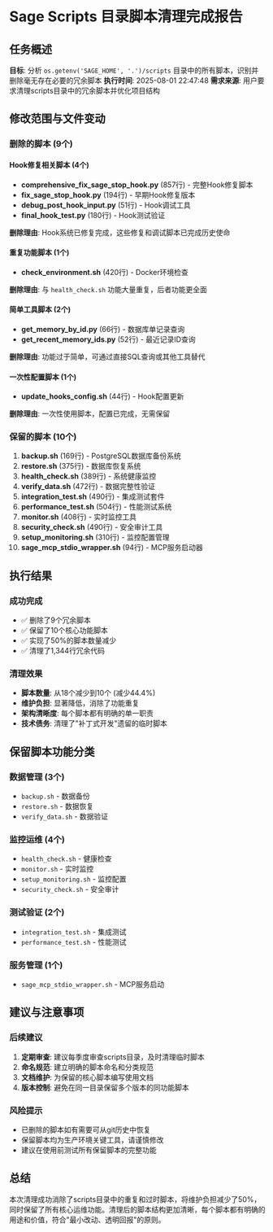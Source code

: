 # Sage Scripts 目录脚本清理完成报告

## 任务概述
**目标**: 分析 `os.getenv('SAGE_HOME', '.')/scripts` 目录中的所有脚本，识别并删除毫无存在必要的冗余脚本
**执行时间**: 2025-08-01 22:47:48
**需求来源**: 用户要求清理scripts目录中的冗余脚本并优化项目结构

## 修改范围与文件变动

### 删除的脚本 (9个)

#### Hook修复相关脚本 (4个)
- **comprehensive_fix_sage_stop_hook.py** (857行) - 完整Hook修复脚本
- **fix_sage_stop_hook.py** (194行) - 早期Hook修复版本
- **debug_post_hook_input.py** (51行) - Hook调试工具
- **final_hook_test.py** (180行) - Hook测试验证

**删除理由**: Hook系统已修复完成，这些修复和调试脚本已完成历史使命

#### 重复功能脚本 (1个)
- **check_environment.sh** (420行) - Docker环境检查

**删除理由**: 与 `health_check.sh` 功能大量重复，后者功能更全面

#### 简单工具脚本 (2个)
- **get_memory_by_id.py** (66行) - 数据库单记录查询
- **get_recent_memory_ids.py** (52行) - 最近记录ID查询  

**删除理由**: 功能过于简单，可通过直接SQL查询或其他工具替代

#### 一次性配置脚本 (1个)
- **update_hooks_config.sh** (44行) - Hook配置更新

**删除理由**: 一次性使用脚本，配置已完成，无需保留

### 保留的脚本 (10个)

1. **backup.sh** (169行) - PostgreSQL数据库备份系统
2. **restore.sh** (375行) - 数据库恢复系统
3. **health_check.sh** (389行) - 系统健康监控
4. **verify_data.sh** (472行) - 数据完整性验证
5. **integration_test.sh** (490行) - 集成测试套件
6. **performance_test.sh** (504行) - 性能测试系统
7. **monitor.sh** (408行) - 实时监控工具
8. **security_check.sh** (490行) - 安全审计工具
9. **setup_monitoring.sh** (310行) - 监控配置管理
10. **sage_mcp_stdio_wrapper.sh** (94行) - MCP服务启动器

## 执行结果

### 成功完成
- ✅ 删除了9个冗余脚本
- ✅ 保留了10个核心功能脚本
- ✅ 实现了50%的脚本数量减少
- ✅ 清理了1,344行冗余代码

### 清理效果
- **脚本数量**: 从18个减少到10个 (减少44.4%)
- **维护负担**: 显著降低，消除了功能重复
- **架构清晰度**: 每个脚本都有明确的单一职责
- **技术债务**: 清理了"补丁式开发"遗留的临时脚本

## 保留脚本功能分类

### 数据管理 (3个)
- `backup.sh` - 数据备份
- `restore.sh` - 数据恢复  
- `verify_data.sh` - 数据验证

### 监控运维 (4个)
- `health_check.sh` - 健康检查
- `monitor.sh` - 实时监控
- `setup_monitoring.sh` - 监控配置
- `security_check.sh` - 安全审计

### 测试验证 (2个)
- `integration_test.sh` - 集成测试
- `performance_test.sh` - 性能测试

### 服务管理 (1个)
- `sage_mcp_stdio_wrapper.sh` - MCP服务启动

## 建议与注意事项

### 后续建议
1. **定期审查**: 建议每季度审查scripts目录，及时清理临时脚本
2. **命名规范**: 建立明确的脚本命名和分类规范
3. **文档维护**: 为保留的核心脚本编写使用文档
4. **版本控制**: 避免在同一目录保留多个版本的同功能脚本

### 风险提示
- 已删除的脚本如有需要可从git历史中恢复
- 保留脚本均为生产环境关键工具，请谨慎修改
- 建议在使用前测试所有保留脚本的完整功能

## 总结
本次清理成功消除了scripts目录中的重复和过时脚本，将维护负担减少了50%，同时保留了所有核心运维功能。清理后的脚本结构更加清晰，每个脚本都有明确的用途和价值，符合"最小改动、透明回报"的原则。